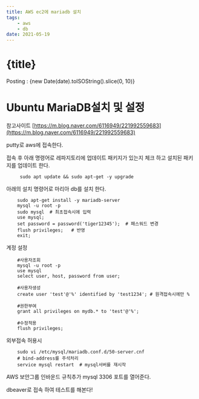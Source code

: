```yaml
---
title: AWS ec2에 mariadb 설치
tags: 
    - aws 
    - db
date: 2021-05-19
---
```

# {title}
Posting : {new Date(date).toISOString().slice(0, 10)}

<div class="markdown-body">

# Ubuntu MariaDB설치 및 설정

참고사이트
[https://m.blog.naver.com/6116949/221992559683](https://m.blog.naver.com/6116949/221992559683)

putty로 aws에 접속한다.

접속 후 아래 명령어로 레파지토리에 업데이트 패키지가 있는지 체크 하고 설치된 패키지를 업데이트 한다.
```
     sudo apt update && sudo apt-get -y upgrade
```
아래의 설치 명령어로 마리아 db를 설치 한다.
```
    sudo apt-get install -y mariadb-server
    mysql -u root -p
    sudo mysql	# 최초접속시에 입력
    use mysql;
    set password = password('tiger12345');	# 패스워드 변경
    flush privileges;	# 반영
    exit;
```
계정 설정
```
    #사용자조회
    mysql -u root -p
    use mysql
    select user, host, password from user;

    #사용자생성
    create user 'test'@'%' identified by 'test1234'; # 원격접속시에만 %

    #권한부여
    grant all privileges on mydb.* to 'test'@'%';

    #수정적용
    flush privileges;
```
외부접속 허용시
```
    sudo vi /etc/mysql/mariadb.conf.d/50-server.cnf
    # bind-address를 주석처리
    service mysql restart  # mysql서버를 재시작
```
AWS 보안그룹 인바운드 규칙추가
mysql 3306 포트를 열어준다.

dbeaver로 접속 하여 테스트를 해본다!

</div>
